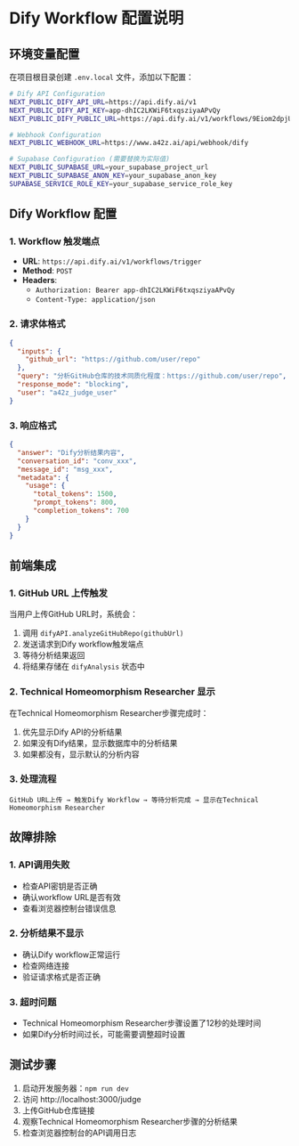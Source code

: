 # Dify Workflow 配置说明

## 环境变量配置

在项目根目录创建 `.env.local` 文件，添加以下配置：

```bash
# Dify API Configuration
NEXT_PUBLIC_DIFY_API_URL=https://api.dify.ai/v1
NEXT_PUBLIC_DIFY_API_KEY=app-dhIC2LKWiF6txqsziyaAPvQy
NEXT_PUBLIC_DIFY_PUBLIC_URL=https://api.dify.ai/v1/workflows/9Eiom2dpjU9WpUI7

# Webhook Configuration
NEXT_PUBLIC_WEBHOOK_URL=https://www.a42z.ai/api/webhook/dify

# Supabase Configuration (需要替换为实际值)
NEXT_PUBLIC_SUPABASE_URL=your_supabase_project_url
NEXT_PUBLIC_SUPABASE_ANON_KEY=your_supabase_anon_key
SUPABASE_SERVICE_ROLE_KEY=your_supabase_service_role_key
```

## Dify Workflow 配置

### 1. Workflow 触发端点
- **URL**: `https://api.dify.ai/v1/workflows/trigger`
- **Method**: `POST`
- **Headers**: 
  - `Authorization: Bearer app-dhIC2LKWiF6txqsziyaAPvQy`
  - `Content-Type: application/json`

### 2. 请求体格式
```json
{
  "inputs": {
    "github_url": "https://github.com/user/repo"
  },
  "query": "分析GitHub仓库的技术同质化程度：https://github.com/user/repo",
  "response_mode": "blocking",
  "user": "a42z_judge_user"
}
```

### 3. 响应格式
```json
{
  "answer": "Dify分析结果内容",
  "conversation_id": "conv_xxx",
  "message_id": "msg_xxx",
  "metadata": {
    "usage": {
      "total_tokens": 1500,
      "prompt_tokens": 800,
      "completion_tokens": 700
    }
  }
}
```

## 前端集成

### 1. GitHub URL 上传触发
当用户上传GitHub URL时，系统会：
1. 调用 `difyAPI.analyzeGitHubRepo(githubUrl)`
2. 发送请求到Dify workflow触发端点
3. 等待分析结果返回
4. 将结果存储在 `difyAnalysis` 状态中

### 2. Technical Homeomorphism Researcher 显示
在Technical Homeomorphism Researcher步骤完成时：
1. 优先显示Dify API的分析结果
2. 如果没有Dify结果，显示数据库中的分析结果
3. 如果都没有，显示默认的分析内容

### 3. 处理流程
```
GitHub URL上传 → 触发Dify Workflow → 等待分析完成 → 显示在Technical Homeomorphism Researcher
```

## 故障排除

### 1. API调用失败
- 检查API密钥是否正确
- 确认workflow URL是否有效
- 查看浏览器控制台错误信息

### 2. 分析结果不显示
- 确认Dify workflow正常运行
- 检查网络连接
- 验证请求格式是否正确

### 3. 超时问题
- Technical Homeomorphism Researcher步骤设置了12秒的处理时间
- 如果Dify分析时间过长，可能需要调整超时设置

## 测试步骤

1. 启动开发服务器：`npm run dev`
2. 访问 http://localhost:3000/judge
3. 上传GitHub仓库链接
4. 观察Technical Homeomorphism Researcher步骤的分析结果
5. 检查浏览器控制台的API调用日志 